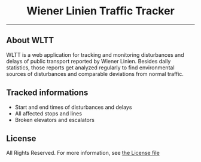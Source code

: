 <h1 align="center">Wiener Linien Traffic Tracker</h1>
<hr />

## About WLTT

WLTT is a web application for tracking and monitoring disturbances and delays of public transport reported by Wiener Linien. Besides daily statistics, those reports get analyzed regularly to find environmental sources of disturbances and comparable deviations from normal traffic.

## Tracked informations

- Start and end times of disturbances and delays
- All affected stops and lines
- Broken elevators and escalators

## License

All Rights Reserved. For more information, see [the License file](license.md)
